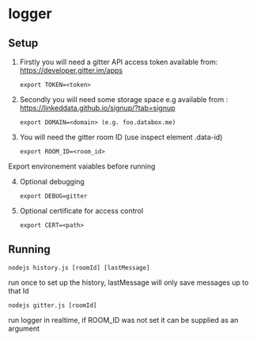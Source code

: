 # logger

## Setup

1. Firstly you will need a gitter API access token available from: https://developer.gitter.im/apps

    `export TOKEN=<token>`

2. Secondly you will need some storage space e.g available from : https://linkeddata.github.io/signup/?tab=signup

    `export DOMAIN=<domain> (e.g. foo.databox.me)`

3. You will need the gitter room ID (use inspect element .data-id)

    `export ROOM_ID=<room_id>`

Export environement vaiables before running

4. Optional debugging

    `export DEBUG=gitter`

5. Optional certificate for access control

    `export CERT=<path>`

## Running

    nodejs history.js [roomId] [lastMessage]

run once to set up the history, lastMessage will only save messages up to that Id

    nodejs gitter.js [roomId]

run logger in realtime, if ROOM_ID was not set it can be supplied as an argument
